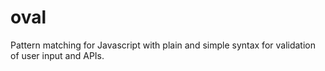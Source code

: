 oval
====

Pattern matching for Javascript with plain and simple syntax for validation of user input and APIs.
